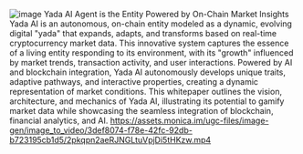![image](https://github.com/user-attachments/assets/d93fabb9-f395-49d6-bc13-1daf73739c34)
Yada AI Agent is the Entity Powered by On-Chain Market Insights
Yada AI is an autonomous, on-chain entity modeled as a dynamic, evolving digital "yada" that expands, adapts, and transforms based on real-time cryptocurrency market data. This innovative system captures the essence of a living entity responding to its environment, with its "growth" influenced by market trends, transaction activity, and user interactions. Powered by AI and blockchain integration, Yada AI autonomously develops unique traits, adaptive pathways, and interactive properties, creating a dynamic representation of market conditions. This whitepaper outlines the vision, architecture, and mechanics of Yada AI, illustrating its potential to gamify market data while showcasing the seamless integration of blockchain, financial analytics, and AI.
https://assets.monica.im/ugc-files/image-gen/image_to_video/3def8074-f78e-42fc-92db-b723195cb1d5/2pkqpn2aeRJNGLtuVpjDi5tHKzw.mp4
